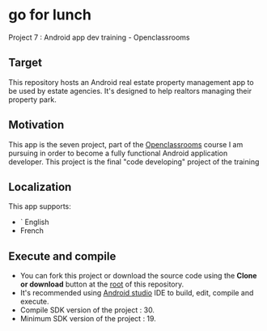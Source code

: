 # go for lunch
Project 7 : Android app dev training - Openclassrooms

## Target
This repository hosts an Android real estate property management app to be used by estate agencies.
It's designed to help realtors managing their property park.

## Motivation
This app is the  seven project, part of the [Openclassrooms](https://openclassrooms.com/) course  I am pursuing in order to become a fully functional Android application developer.
This project is the final "code developing" project of the training 


## Localization
This app supports:
- `	English
-	French

## Execute and compile
- You can fork this project or download the source code using the **Clone or download** button at the [root]( https://github.com/byebyebabayaga/thegofolunch) of this repository.
- It's recommended using [Android studio](https://developer.android.com/studio/) IDE to build, edit, compile and execute.
- Compile SDK version of the project : 30.
- Minimum SDK version of the project : 19.

